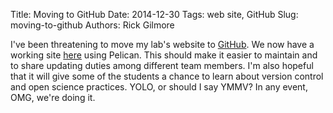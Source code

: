 Title: Moving to GitHub
Date: 2014-12-30
Tags: web site, GitHub
Slug: moving-to-github
Authors: Rick Gilmore

I've been threatening to move my lab's website to [GitHub](http://github.com). We now have a working site [here]({filename}/pages/home.md) using Pelican. This should make it easier to maintain and to share updating duties among different team members. I'm also hopeful that it will give some of the students a chance to learn about version control and open science practices. YOLO, or should I say YMMV? In any event, OMG, we're doing it.